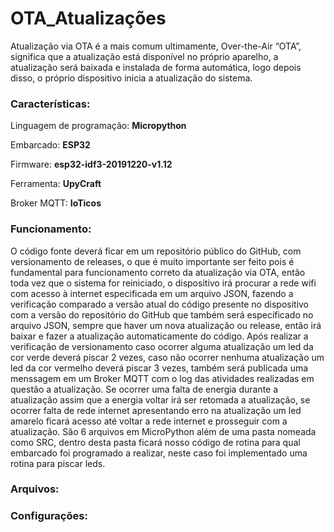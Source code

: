 # OTA_Atualizações

Atualização via OTA é a mais comum ultimamente, Over-the-Air “OTA”, significa que a atualização está disponível no próprio aparelho, a atualização será baixada e instalada de forma automática, logo depois disso, o próprio dispositivo inicia a atualização do sistema.

### Características:
Linguagem de programação: **Micropython**

Embarcado: **ESP32**

Firmware: **esp32-idf3-20191220-v1.12**

Ferramenta: **UpyCraft**

Broker MQTT: **IoTicos**

### Funcionamento:
O código fonte deverá ficar em um repositório público do GitHub, com versionamento de releases, o que é muito importante ser feito pois é fundamental para  funcionamento correto da atualização via OTA, então toda vez que o sistema for reiniciado, o dispositivo irá procurar a rede wifi com acesso à internet especificada em um arquivo JSON, fazendo a verificação comparado a versão atual do código presente no dispositivo com a versão do repositório do GitHub que também será especificado no arquivo JSON, sempre que haver um nova atualização ou release, então irá baixar e fazer a atualização automaticamente do código. Após realizar a verificação de versionamento caso ocorrer alguma atualização um led da cor verde deverá piscar 2 vezes, caso não ocorrer nenhuma atualização um led da cor vermelho deverá piscar 3 vezes, também será publicada uma menssagem em um Broker MQTT com o log das atividades realizadas em questão a atualização. Se ocorrer uma falta de energia durante a atualização assim que a energia voltar irá ser retomada a atualização, se ocorrer falta de rede internet apresentando erro na atualização um led amarelo ficará acesso até voltar a rede internet e prosseguir com a atualização. São 6 arquivos em MicroPython além de uma pasta nomeada como SRC, dentro desta pasta ficará nosso código de rotina para qual embarcado foi programado a realizar, neste caso foi implementado uma rotina para piscar leds.

### Arquivos:

### Configurações:
